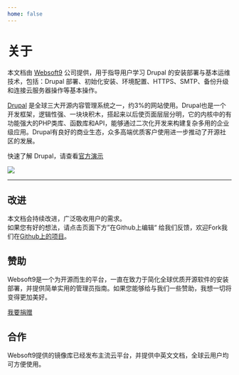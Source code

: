 ```yaml
---
home: false
---
```


# 关于

本文档由 [Websoft9](https://www.websoft9.com/) 公司提供，用于指导用户学习 Drupal 的安装部署与基本运维技术，包括：Drupal 部署、初始化安装、环境配置、HTTPS、SMTP、备份升级和连接云服务器操作等基本操作。

[Drupal](https://www.drupal.org) 是全球三大开源内容管理系统之一，约3%的网站使用。Drupal也是一个开发框架，逻辑性强、一块块积木，搭起来以后使页面层层分明，它的内核中的有功能强大的PHP类库、函数库和API，能够通过二次化开发来构建复杂多用的企业级应用。Drupal有良好的商业生态，众多高端优质客户使用进一步推动了开源社区的发展。

快速了解 Drupal，请查看[官方演示](https://www.drupal.org/try-drupal)

![](https://libs.websoft9.com/Websoft9/DocsPicture/zh/drupal/drupal-gui-websoft9.png)

---

## 改进

本文档会持续改进，广泛吸收用户的需求。  
如果您有好的想法，请点击页面下方”在Github上编辑“ 给我们反馈，欢迎Fork我们在[Github上的项目](https://github.com/Websoft9/ansible-drupal)。

## 赞助

Websoft9是一个为开源而生的平台，一直在致力于简化全球优质开源软件的安装部署，并提供简单实用的管理员指南。如果您能够给与我们一些赞助，我想一切将变得更加美好。  

[我要捐赠](https://www.websoft9.com/aboutus/donate)

## 合作

Websoft9提供的镜像库已经发布主流云平台，并提供中英文文档，全球云用户均可方便使用。  